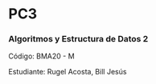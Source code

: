 # PC3

### Algoritmos y Estructura de Datos 2
Código: BMA20 - M

Estudiante: Rugel Acosta, Bill Jesús
